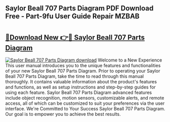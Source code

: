 ## Saylor Beall 707 Parts Diagram PDF Download Free - Part-9fu User Guide Repair MZBAB

# <h2><a href="http://dfj9ba.blite.top/?on=Saylor+Beall+707+Parts+Diagram">🔗Download New 👉🔴 Saylor Beall 707 Parts Diagram</a></h2>

[![Saylor Beall 707 Parts Diagram download](https://i.imgur.com/lujVjoI.png)](http://dfj9ba.blite.top/?on=Saylor+Beall+707+Parts+Diagram)
Welcome to a New Experience This user manual introduces you to the unique features and functionalities of your new Saylor Beall 707 Parts Diagram. Prior to operating your Saylor Beall 707 Parts Diagram, take the time to read through this manual thoroughly. It contains valuable information about the product's features and functions, as well as setup instructions and step-by-step guides for using each feature. Saylor Beall 707 Parts Diagram advanced features include object recognition, motion sensors, customizable alerts, and remote access, all of which can be customized to suit your preferences via the user interface. We're Committed to Your Success Saylor Beall 707 Parts Diagram. Our goal is to empower you to achieve the best results.
